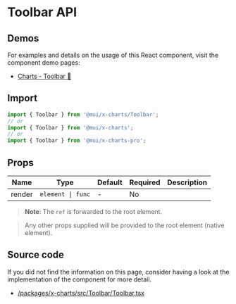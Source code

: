 # Toolbar API

## Demos

For examples and details on the usage of this React component, visit the component demo pages:

- [Charts - Toolbar 🧪](/x/react-charts/toolbar/)

## Import

```jsx
import { Toolbar } from '@mui/x-charts/Toolbar';
// or
import { Toolbar } from '@mui/x-charts';
// or
import { Toolbar } from '@mui/x-charts-pro';
```

## Props

| Name | Type | Default | Required | Description |
|------|------|---------|----------|-------------|
| render | `element \| func` | - | No |  |

> **Note**: The `ref` is forwarded to the root element.

> Any other props supplied will be provided to the root element (native element).

## Source code

If you did not find the information on this page, consider having a look at the implementation of the component for more detail.

- [/packages/x-charts/src/Toolbar/Toolbar.tsx](https://github.com/mui/material-ui/tree/HEAD/packages/x-charts/src/Toolbar/Toolbar.tsx)
